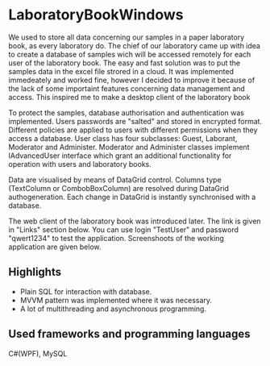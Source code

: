 # LaboratoryBookWindows
We used to store all data concerning our samples in a paper laboratory book, as every laboratory do. The chief of our laboratory came up with idea to create a database of samples wich will be accessed remotely for each user of the laboratory book. The easy and fast solution was to put the samples data in the excel file strored in a cloud. It was implemented immedeately and worked fine, however I decided to improve it because of the lack of some importaint features concerning data management and access. This inspired me to make a desktop client of the laboratory book

To protect the samples, database authorisation and authentication was implemented. Users passwords are "salted" and stored in encrypted format. Different policies are applied to users with different permissions when they access a database. User class has four subclasses: Guest, Laborant, Moderator and Administer. Moderator and Administer classes implement IAdvancedUser interface which grant an additional functionality for operation with users and laboratory books.

Data are visualised by means of DataGrid control. Columns type (TextColumn or CombobBoxColumn) are resolved during DataGrid authogeneration. Each change in DataGrid is instantly synchronised with a database.

The web client of the laboratory book was introduced later. The link is given in "Links" section below. You can use login "TestUser" and password "qwert1234" to test the application. Screenshoots of the working application are given below.

## Highlights
* Plain SQL for interaction with database.
* MVVM pattern was implemented where it was necessary.
* A lot of multithreading and asynchronous programming.
## Used frameworks and programming languages
C#(WPF), MySQL
